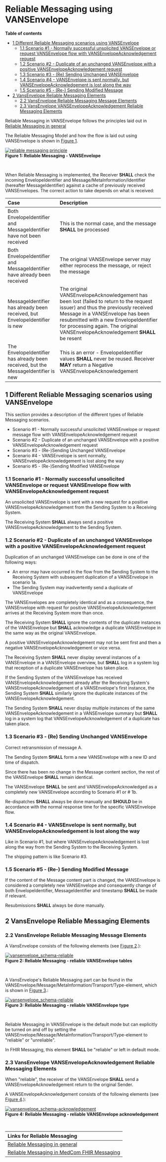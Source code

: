 # Reliable Messaging using VANSEnvelope

**Table of contents**
* [1 Different Reliable Messaging scenarios using VANSEnvelope](#1-different-reliable-messaging-scenarios-using-vansenvelope)
    * [1.1 Scenario #1 - Normally successful unsolicited  VANSEnvelope or request VANSEnvelope flow with VANSEnvelopeAcknowledgement request ](#11-scenario-1---normally-successful-unsolicited-vansenvelope-or-request-vansenvelope-flow-with-vansenvelopeacknowledgement-request)
    * [1.2 Scenario #2 - Duplicate of an unchanged VANSEnvelope with a positive VANSEnvelopeAcknowledgement request ](#12-scenario-2---duplicate-of-an-unchanged-vansenvelope-with-a-positive-vansenvelopeacknowledgement-request)
    * [1.3 Scenario #3 - (Re) Sending Unchanged VANSEnvelope ](#13-scenario-3---re-sending-unchanged-vansenvelope)
    * [1.4 Scenario #4 - VANSEnvelope is sent normally, but VANSEnvelopeAcknowledgement is lost along the way](#14-scenario-4---vansenvelope-is-sent-normally-but-vansenvelopeacknowledgement-is-lost-along-the-way)
    * [1.5 Scenario #5 - (Re-) Sending Modified Message ](#15-scenario-5---re--sending-modified-message)
* [2 VansEnvelope Reliable Messaging Elements](#2-vansenvelope-reliable-messaging-elements)
    * [2.2 VansEnvelope Reliable Messaging Message Elements](#22-vansenvelope-reliable-messaging-message-elements)
    * [2.3 VansEnvelope VANSEnvelopeAcknowledgement Reliable Messaging Elements](#23-vansenvelope-vansenvelopeacknowledgement-reliable-messaging-elements)






Reliable Messaging in VANSEnvelope follows the principles laid out in [Reliable Messaging in general](/assets/documents/020_Governance-for-Reliable-Messaging-in-general.md)

The Reliable Messaging Model and how the flow is laid out using VANSEnvelope is shown in <a href="#Fig1">Figure 1</a>. 

<figure style="margin-left: 0px; margin-right: 0px; width: 100%;">
<a href="../images/reliable-messaging-vansenvelope_1160x625.png" target="_blank"> <img src="../images/reliable-messaging-vansenvelope_1160x625.png" alt="reliable messaging principle" style="width:auto; margin-left:0px; margin-right:0px;" id="Fig1"></a>
<figcaption text-align="left"><b>Figure 1: Reliable Messaging - VANSEnvelope </b></figcaption>
</figure>
<br>

When Reliable Messaging is implemented, the Receiver **SHALL** check the incoming EnvelopeIdentifier and Message/MetaInformation/Identifier (hereafter MessageIdentifier) against a cache of previously received VANSEnvelopes. The correct action to take depends on what is received:

| Case                                                            | Description                |
|:----------------------------------------------------------------|:---------------------------|
| Both EnvelopeIdentifier and MessageIdentifier have not been received       | This is the normal case, and the message **SHALL** be processed            |
| Both EnvelopeIdentifier and MessageIdentifier have already been received   | The original VANSEnvelope server may either reprocess the message, or reject the message|
| MessageIdentifier has already been received, but EnvelopeIdentifier is new | The original VANSEnvelopeAcknowledgement has been lost (failed to return to the request issuer) and thus the previously received Message in a VANSEnvelope has been resubmitted with a new EnvelopeIdentifier for processing again. The original VANSEnvelopeAcknowledgement **SHALL** be resent|
| The EnvelopeIdentifier has already been received, but the MessageIdentifier is new | This is an error - EnvelopeIdentifier values **SHALL** never be reused. Receiver **MAY** return a Negative VANSEnvelopeAcknowledgement|

## 1 Different Reliable Messaging scenarios using VANSEnvelope

This section provides a description of the different types of Reliable Messaging scenarios.

- Scenario #1 - Normally successful unsolicited  VANSEnvelope or request message flow with VANSEnvelopeAcknowledgement request
- Scenario #2 - Duplicate of an unchanged VANSEnvelope with a positive VANSEnvelopeAcknowledgement request
- Scenario #3 - (Re-)Sending Unchanged VANSEnvelope
- Scenario #4 - VANSEnvelope is sent normally, VANSEnvelopeAcknowledgement is lost along the way
- Scenario #5 - (Re-)Sending Modified VANSEnvelope

### 1.1 Scenario #1 - Normally successful unsolicited  VANSEnvelope or request VANSEnvelope flow with VANSEnvelopeAcknowledgement request 

An unsolicited  VANSEnvelope is sent with a new request for a positive VANSEnvelopeAcknowledgement from the Sending System to a Receiving System.

The Receiving System **SHALL** always send a positive VANSEnvelopeAcknowledgement to the Sending System.

### 1.2 Scenario #2 - Duplicate of an unchanged VANSEnvelope with a positive VANSEnvelopeAcknowledgement request 

Duplication of an unchanged VANSEnvelope can be done in one of the following ways:

- An error may have occurred in the flow from the Sending System to the Receiving System with subsequent duplication of a VANSEnvelope in scenario 1a.
- The Sending System may inadvertently send a duplicate of VANSEnvelope

The VANSEnvelopes are completely identical and as a consequence, the VANSEnvelope with request for positive VANSEnvelopeAcknowledgement arrives at the Receiving System more than once.

The Receiving System **SHALL** ignore the contents of the duplicate instances of the VANSEnvelope but **SHALL** acknowledge a duplicate VANSEnvelope in the same way as the original VANSEnvelope.

A positive VANSEnvelopeAcknowledgement may not be sent first and then a negative VANSEnvelopeAcknowledgement or vice versa.

The Receiving System **SHALL** never display several instances of a VANSEnvelope in a VANSEnvelope overview, but **SHALL** log in a system log that reception of a duplicate VANSEnvelope has taken place.

If the Sending System of the VANSEnvelope has received VANSEnvelopeAcknowledgement already after the Receiving System's VANSEnvelopeAcknowledgement of a VANSEnvelope's first instance, the Sending System **SHALL** similarly ignore the duplicate instances of the VANSEnvelopeAcknowledgement.

The Sending System **SHALL** never display multiple instances of the same VANSEnvelopeAcknowledgement in a VANSEnvelope summary but **SHALL** log in a system log that VANSEnvelopeAcknowledgement of a duplicate has taken place.

### 1.3 Scenario #3 - (Re) Sending Unchanged VANSEnvelope 

Correct retransmission of message A.

The Sending System **SHALL** form a new VANSEnvelope with a new ID and time of dispatch.

Since there has been no change in the Message content section, the rest of the VANSEnvelope **SHALL** remain identical.

The VANSEnvelope **SHALL** be sent and VANSEnvelopeAcknowledged as a completely new VANSEnvelope according to Scenario #1 or # 1b.

Re-dispatches **SHALL** always be done manually and **SHOULD** be in accordance with the normal response time for the specific VANSEnvelope flow.

### 1.4 Scenario #4 - VANSEnvelope is sent normally, but VANSEnvelopeAcknowledgement is lost along the way 

Like in Scenario #1, but where VANSEnvelopeAcknowledgement is lost along the way from the Sending System to the Receiving System.

The shipping pattern is like Scenario #3.

### 1.5 Scenario #5 - (Re-) Sending Modified Message 

If the content of the Message content part is changed, the VANSEnvelope is considered a completely new VANSEnvelope and consequently change of both EnvelopeIdentifier, MessageIdentifier and timestamp **SHALL** be made if relevant.

Resubmissions **SHALL** always be done manually.

## 2 VansEnvelope Reliable Messaging Elements

### 2.2 VansEnvelope Reliable Messaging Message Elements

A VansEnvelope consists of the following elements (see <a href="#Fig2">Figure 2</a>.):

<figure style="margin-left: 0px; margin-right: 0px; width: 100%;">
<a href="../images/vansenvelope_schema-reliable.png" target="_blank"> <img src="../images/vansenvelope_schema-reliable.png" alt="vansenvelope_schema-reliable" style="width:auto; margin-left:0px; margin-right:0px;" id="Fig2"></a>
<figcaption text-align="left"><b>Figure 2: Reliable Messaging - reliable VANSEnvelope tables </b></figcaption>
</figure>
<br>

A VansEnvelope's Reliable Messaging part can be found in the VANSEnvelope/Message/MetaInformation/Transport/Type-element, which is shown in <a href="#Fig3">Figure 3</a>.:

<figure style="margin-left: 0px; margin-right: 0px; width: 100%;">
<a href="../images/vansenvelope_schema-reliable-type.png" target="_blank"> <img src="../images/vansenvelope_schema-reliable-type.png" alt="vansenvelope_schema-reliable" style="width:auto; margin-left:0px; margin-right:0px;" id="Fig3"></a>
<figcaption text-align="left"><b>Figure 3: Reliable Messaging - reliable VANSEnvelope type </b></figcaption>
</figure>
<br>

Reliable Messaging in VANSEnvelope is the default mode but can explicitly be turned on and off by setting the VANSEnvelope/Message/MetaInformation/Transport/Type-element to "reliable" or "unreliable".

In FHIR Messaging, this element **SHALL** be "reliable" or left in default mode.

### 2.3 VansEnvelope VANSEnvelopeAcknowledgement Reliable Messaging Elements

When "reliable", the receiver of the VANSEnvelope **SHALL** send a VANSEnvelopeAcknowledgement return to the original Sender.

A VANSEnvelopeAcknowledgement consists of the following elements (see <a href="#Fig4">Figure 4</a>.):

<figure style="margin-left: 0px; margin-right: 0px; width: 100%;">
<a href="../images/vansenvelope_schema-acknowledgement.png" target="_blank"> <img src="../images/vansenvelope_schema-acknowledgement.png" alt="vansenvelope_schema-acknowledgement" style="width:auto; margin-left:0px; margin-right:0px;" id="Fig4"></a>
<figcaption text-align="left"><b>Figure 4: Reliable Messaging - reliable VANSEnvelope acknowledgement </b></figcaption>
</figure>
<br>

| Links for Reliable Messaging|
|:---|
|[Reliable Messaging in general](020_Governance-for-Reliable-Messaging-in-general.md)|
|[Reliable Messaging in MedCom FHIR Messaging](043_Reliable_Messaging-FHIR.md)|